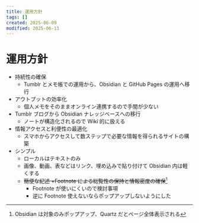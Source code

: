 ```yaml
---
title: 運用方針
tags: []
created: 2025-06-09
modified: 2025-06-11
---
```


# 運用方針

- 持続性の確保
	- Tumblr とメモ帳での運用から、Obsidian と GitHub Pages の運用へ移行
- アウトプットの効率化
	- 個人メモをそのままオンライン連携するので手間が少ない
- Tumblr ブログから Obsidian ナレッジベースへの移行
	- ノートが構造化されるので Wiki 的に扱える
- 情報アクセスと利便性の最適化
	- スマホからアクセスして数ステップで必要な情報を得られるサイトの構築
- シンプル
	- ローカルはテキストのみ
	- 画像、動画、表などはリンク、埋め込みで貼り付けて Obsidian 内は軽くする
	- ~~簡便な記述 +Footnote による総覧性の保持と情報密度の確保~~[^1]
		- Footnote が使いにくいので検討事項
		- 逆に Footnote 使えないならポップアップしないようにした

[^1]: Obsidian は対象のみポップアップ、Quartz だとページ全体表示される
